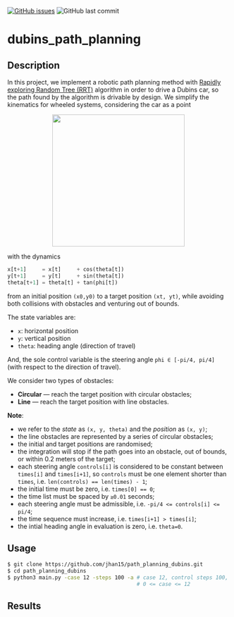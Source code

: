 
[![GitHub issues](https://img.shields.io/github/issues/jhan15/dubins_path_planning)](https://github.com/jhan15/dubins_path_planning/issues)
![GitHub last commit](https://img.shields.io/github/last-commit/jhan15/dubins_path_planning?color=ff69b4)

# dubins_path_planning

## Description

In this project, we implement a robotic path planning method with [Rapidly exploring Random Tree (RRT)](https://en.wikipedia.org/wiki/Rapidly-exploring_random_tree) algorithm in order to drive a Dubins car, so the path found by the algorithm is drivable by design. We simplify the kinematics for wheeled systems, considering the car as a point

<p align="center">
  <img src="https://github.com/jhan15/dubins_path_planning/blob/master/images/car_model.png?raw=true" width="300">
</p>

with the dynamics

```python
x[t+1]     = x[t]     + cos(theta[t])
y[t+1]     = y[t]     + sin(theta[t])
theta[t+1] = theta[t] + tan(phi[t])
```

from an initial position `(x0,y0)` to a target position `(xt, yt)`, while avoiding both collisions with obstacles and venturing out of bounds.

The state variables are:
 - `x`: horizontal position
 - `y`: vertical position
 - `theta`: heading angle (direction of travel)

And, the sole control variable is the steering angle `phi ∈ [-pi/4, pi/4]` (with respect to the direction of travel).

We consider two types of obstacles:
 - **Circular** — reach the target position with circular obstacles;
 - **Line** — reach the target position with line obstacles.

**Note**:
- we refer to the *state* as `(x, y, theta)` and the *position* as `(x, y)`;
- the line obstacles are represented by a series of circular obstacles;
- the initial and target positions are randomised;
- the integration will stop if the path goes into an obstacle, out of bounds, or within 0.2 meters of the target;
- each steering angle `controls[i]` is considered to be constant between `times[i]` and `times[i+1]`, so `controls` must be one element shorter than `times`, i.e. `len(controls) == len(times) - 1`;
- the initial time must be zero, i.e. `times[0] == 0`;
- the time list must be spaced by `≥0.01` seconds;
- each steering angle must be admissible, i.e. `-pi/4 <= controls[i] <= pi/4`;
- the time sequence must increase, i.e. `times[i+1] > times[i]`;
- the intial heading angle in evaluation is zero, i.e. `theta=0`.

## Usage

```bash
$ git clone https://github.com/jhan15/path_planning_dubins.git
$ cd path_planning_dubins
$ python3 main.py -case 12 -steps 100 -a # case 12, control steps 100, with animation
                                         # 0 <= case <= 12
```

## Results

